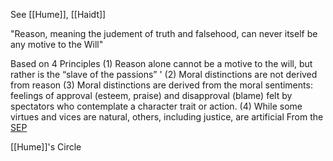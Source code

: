 See [[Hume]], [[Haidt]]

"Reason, meaning the judement of truth and falsehood, can never itself be any motive to the Will"

Based on 4 Principles
	(1) Reason alone cannot be a motive to the will, but rather is the “slave of the passions” '
	(2) Moral distinctions are not derived from reason 
	(3) Moral distinctions are derived from the moral sentiments: feelings of approval (esteem, praise) and disapproval (blame) felt by spectators who contemplate a character trait or action.
	(4) While some virtues and vices are natural, others, including justice, are artificial
		From the [SEP](https://plato.stanford.edu/entries/hume-moral/) 

[[Hume]]'s Circle

